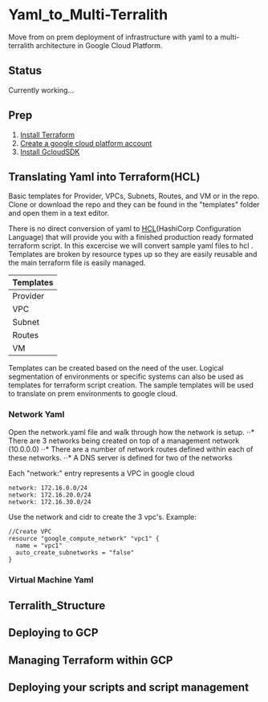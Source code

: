 # Yaml_to_Multi-Terralith
Move from on prem deployment of infrastructure with yaml to a multi-terralith architecture in Google Cloud Platform.

## Status
Currently working...

## Prep
1. [Install Terraform](https://www.terraform.io/intro/getting-started/install.html)
2. [Create a google cloud platform account](https://cloud.google.com/free/)
3. [Install GcloudSDK](https://www.terraform.io/intro/getting-started/install.html)

## Translating Yaml into Terraform(HCL)
Basic templates for Provider, VPCs, Subnets, Routes, and VM or in the repo.  Clone or download the repo and they can be found in the "templates" folder and open them in a text editor.

There is no direct conversion of yaml to [HCL](https://github.com/hashicorp/hcl)(HashiCorp Configuration Language) that will provide you with a finished production ready formated terraform script.  In this excercise we will convert sample yaml files to hcl .  Templates are broken by resource types up so they are easily reusable and the main terraform file is easily managed.

| Templates     | 
| ------------- |
| Provider      |
| VPC           | 
| Subnet        | 
| Routes        | 
| VM            |

Templates can be created based on the need of the user.  Logical segmentation of environments or specific systems can also be used as templates for terraform script creation. The sample templates will be used to translate on prem environments to google cloud. 

### Network Yaml
Open the network.yaml file and walk through how the network is setup.
⋅⋅* There are 3 networks being created on top of a management network (10.0.0.0)
⋅⋅* There are a number of network routes defined within each of these networks.
⋅⋅* A DNS server is defined for two of the networks

Each "network:" entry represents a VPC in google cloud
```
network: 172.16.0.0/24
network: 172.16.20.0/24
network: 172.16.30.0/24
```
Use the network and cidr to create the 3 vpc's.
Example:
```
//Create VPC
resource "google_compute_network" "vpc1" {
  name = "vpc1"
  auto_create_subnetworks = "false"
}
```

### Virtual Machine Yaml


## Terralith_Structure

## Deploying to GCP

## Managing Terraform within GCP 

## Deploying your scripts and script management
